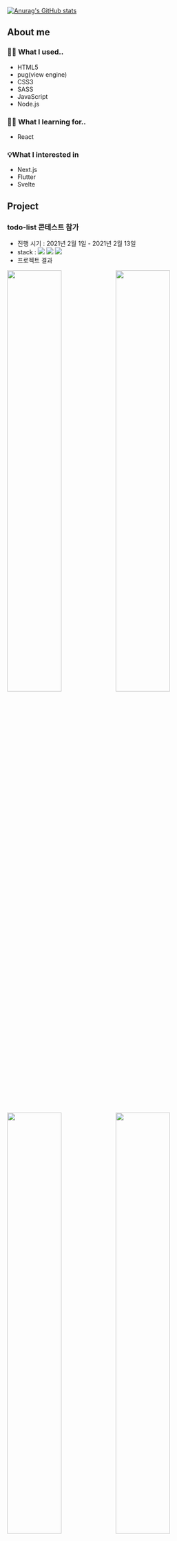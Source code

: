 [![Anurag's GitHub stats](https://github-readme-stats.vercel.app/api?username=since-1994)](https://github.com/anuraghazra/github-readme-stats)
## About me

### 👊🏻 What I used..
- HTML5
- pug(view engine)
- CSS3
- SASS
- JavaScript
- Node.js
### ✍🏻 What I learning for..
- React
### 💡What I interested in
- Next.js
- Flutter
- Svelte

## Project

### todo-list 콘테스트 참가

- 진행 시기 : 2021년 2월 1일 - 2021년 2월 13일
- stack : <img src="https://img.shields.io/badge/HTML5-E34F26?style=flat-square&logo=HTML5&logoColor=white"/> <img src="https://img.shields.io/badge/CSS3-1572B6?style=flat-square&logo=CSS3&logoColor=white"/> <img src="https://img.shields.io/badge/JavaScript-F7DF1E?style=flat-square&logo=JavaScript&logoColor=black"/>
- 프로젝트 결과

<img src="./src/todo-contest/img1.png" width="50%"><img src="./src/todo-contest/img2.png" width="50%">
<img src="./src/todo-contest/img3.png" width="50%"><img src="./src/todo-contest/img4.png" width="50%">
- [자세한 내용](https://github.com/since-1994/todo)

### YouTube Clone

- 진행 시기 : 2020년 12월 28일 - 2021년 2월 2일
- stack : <img src="https://img.shields.io/badge/JavaScript-F7DF1E?style=flat-square&logo=JavaScript&logoColor=black"/> <img src ="https://img.shields.io/badge/node->=14.15.0-green"/> <img src="https://img.shields.io/badge/@Babel-F9DC3E?style=flat-square&logo=Babel&logoColor=black"/> <img src="https://img.shields.io/badge/AWS_S3-232F3E?style=flat-square&logo=Amazon-AWS&logoColor=white"/>
- 프로젝트 결과
- 자세한 내용
